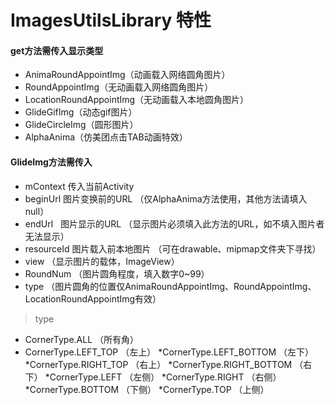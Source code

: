 # ImagesUtilsLibrary 特性
#### get方法需传入显示类型
* AnimaRoundAppointImg（动画载入网络圆角图片）
* RoundAppointImg（无动画载入网络圆角图片）
* LocationRoundAppointImg（无动画载入本地圆角图片）
* GlideGifImg（动态gif图片）
* GlideCircleImg（圆形图片）
* AlphaAnima（仿美团点击TAB动画特效）
#### GlideImg方法需传入
* mContext 传入当前Activity
* beginUrl 图片变换前的URL （仅AlphaAnima方法使用，其他方法请填入null）
* endUrl   图片显示的URL （显示图片必须填入此方法的URL，如不填入图片者无法显示）
* resourceId 图片载入前本地图片 （可在drawable、mipmap文件夹下寻找）
* view （显示图片的载体，ImageView）
* RoundNum （图片圆角程度，填入数字0~99）
* type （图片圆角的位置仅AnimaRoundAppointImg、RoundAppointImg、LocationRoundAppointImg有效）
>type
   * CornerType.ALL （所有角）
   * CornerType.LEFT_TOP （左上）
   *CornerType.LEFT_BOTTOM （左下）
   *CornerType.RIGHT_TOP （右上）
   *CornerType.RIGHT_BOTTOM （右下）
   *CornerType.LEFT （左侧）
   *CornerType.RIGHT （右侧）
   *CornerType.BOTTOM （下侧）
   *CornerType.TOP （上侧）
